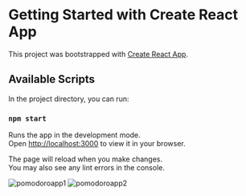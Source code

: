# Getting Started with Create React App

This project was bootstrapped with [Create React App](https://github.com/facebook/create-react-app).

## Available Scripts

In the project directory, you can run:

### `npm start`

Runs the app in the development mode.\
Open [http://localhost:3000](http://localhost:3000) to view it in your browser.

The page will reload when you make changes.\
You may also see any lint errors in the console.



![pomodoroapp1](https://github.com/AtaSahin/Pomodoro-Web-App/assets/80812122/81fa6fca-8771-400e-b940-ead80885ba2d)
![pomodoroapp2](https://github.com/AtaSahin/Pomodoro-Web-App/assets/80812122/e5fd8f77-3b30-47c3-8767-f5dc43df974b)
